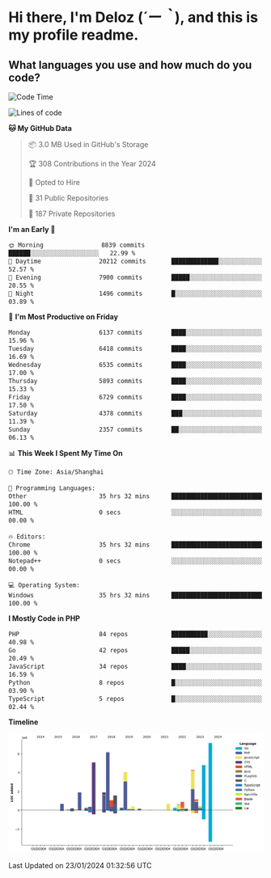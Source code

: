 # **Hi there, I'm Deloz (*´ー｀*), and this is my profile readme.**

## **What languages you use and how much do you code?**

<!--START_SECTION:waka-->
![Code Time](http://img.shields.io/badge/Code%20Time-3%2C224%20hrs%2032%20mins-blue)

![Lines of code](https://img.shields.io/badge/From%20Hello%20World%20I%27ve%20Written-44.9%20million%20lines%20of%20code-blue)

**🐱 My GitHub Data** 

> 📦 3.0 MB Used in GitHub's Storage 
 > 
> 🏆 308 Contributions in the Year 2024
 > 
> 💼 Opted to Hire
 > 
> 📜 31 Public Repositories 
 > 
> 🔑 187 Private Repositories 
 > 
**I'm an Early 🐤** 

```text
🌞 Morning                8839 commits        ██████░░░░░░░░░░░░░░░░░░░   22.99 % 
🌆 Daytime                20212 commits       █████████████░░░░░░░░░░░░   52.57 % 
🌃 Evening                7900 commits        █████░░░░░░░░░░░░░░░░░░░░   20.55 % 
🌙 Night                  1496 commits        █░░░░░░░░░░░░░░░░░░░░░░░░   03.89 % 
```
📅 **I'm Most Productive on Friday** 

```text
Monday                   6137 commits        ████░░░░░░░░░░░░░░░░░░░░░   15.96 % 
Tuesday                  6418 commits        ████░░░░░░░░░░░░░░░░░░░░░   16.69 % 
Wednesday                6535 commits        ████░░░░░░░░░░░░░░░░░░░░░   17.00 % 
Thursday                 5893 commits        ████░░░░░░░░░░░░░░░░░░░░░   15.33 % 
Friday                   6729 commits        ████░░░░░░░░░░░░░░░░░░░░░   17.50 % 
Saturday                 4378 commits        ███░░░░░░░░░░░░░░░░░░░░░░   11.39 % 
Sunday                   2357 commits        ██░░░░░░░░░░░░░░░░░░░░░░░   06.13 % 
```


📊 **This Week I Spent My Time On** 

```text
🕑︎ Time Zone: Asia/Shanghai

💬 Programming Languages: 
Other                    35 hrs 32 mins      █████████████████████████   100.00 % 
HTML                     0 secs              ░░░░░░░░░░░░░░░░░░░░░░░░░   00.00 % 

🔥 Editors: 
Chrome                   35 hrs 32 mins      █████████████████████████   100.00 % 
Notepad++                0 secs              ░░░░░░░░░░░░░░░░░░░░░░░░░   00.00 % 

💻 Operating System: 
Windows                  35 hrs 32 mins      █████████████████████████   100.00 % 
```

**I Mostly Code in PHP** 

```text
PHP                      84 repos            ██████████░░░░░░░░░░░░░░░   40.98 % 
Go                       42 repos            █████░░░░░░░░░░░░░░░░░░░░   20.49 % 
JavaScript               34 repos            ████░░░░░░░░░░░░░░░░░░░░░   16.59 % 
Python                   8 repos             █░░░░░░░░░░░░░░░░░░░░░░░░   03.90 % 
TypeScript               5 repos             █░░░░░░░░░░░░░░░░░░░░░░░░   02.44 % 
```



**Timeline**

![Lines of Code chart](https://raw.githubusercontent.com/deloz/deloz/main/assets/bar_graph.png)


 Last Updated on 23/01/2024 01:32:56 UTC
<!--END_SECTION:waka-->
